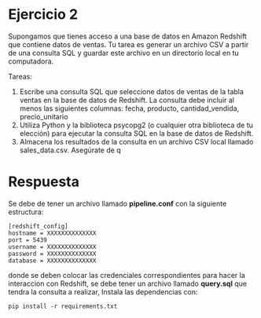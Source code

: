 # Ejercicio 2

Supongamos que tienes acceso a una base de datos en Amazon Redshift que contiene datos de ventas. Tu tarea es generar un archivo CSV a partir de una consulta SQL y guardar este archivo en un directorio local en tu computadora.

Tareas: 
1. Escribe una consulta SQL que seleccione datos de ventas de la tabla ventas en la base de datos de Redshift. La consulta debe incluir al menos las siguientes columnas: fecha, producto, cantidad_vendida, precio_unitario
2. Utiliza Python y la biblioteca psycopg2 (o cualquier otra biblioteca de tu elección) para ejecutar la consulta SQL en la base de datos de Redshift.
3. Almacena los resultados de la consulta en un archivo CSV local llamado sales_data.csv. Asegúrate de q

# Respuesta

Se debe de tener un archivo llamado **pipeline.conf** con la siguiente estructura:

    [redshift_config]
    hostname = XXXXXXXXXXXXXX
    port = 5439
    username = XXXXXXXXXXXXXX
    password = XXXXXXXXXXXXXX
    database = XXXXXXXXXXXXXX

donde se deben colocar las credenciales correspondientes para hacer la interaccion con Redshift,
se debe tener un archivo llamado **query.sql** que tendra la consulta a realizar,
Instala las dependencias con:

    pip install -r requirements.txt